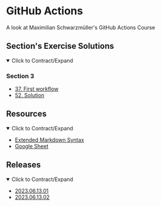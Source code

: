 # GitHub Actions

A look at Maximilian Schwarzmüller's GitHub Actions Course

## Section's Exercise Solutions

<details open>
  <summary>Click to Contract/Expand</summary>
  
  ### Section 3 
  
  - [37. First workflow](https://github.com/ricdev/github-actions/tree/section-3_37-first_workflow)
  - [52. Solution](https://github.com/ricdev/github-actions/compare/section-3_52-solution?expand=1)

</details>


## Resources

<details open>
  <summary>Click to Contract/Expand</summary>
  
  - [Extended Markdown Syntax](https://www.markdownguide.org/extended-syntax/)
  - [Google Sheet](https://docs.google.com/presentation/d/1F5x3j-kKIzv32iyZhx8Bt6OxN4MOjzg3RpTufu-ZXmQ/edit#slide=id.p)

</details>

## Releases

<details open>
  <summary>Click to Contract/Expand</summary>
  
  - [2023.06.13.01](https://github.com/ricdev/github-actions/releases/tag/2023.06.13.01)
  - [2023.06.13.02](https://github.com/ricdev/github-actions/releases/tag/2023.06.13.02)

</details>
